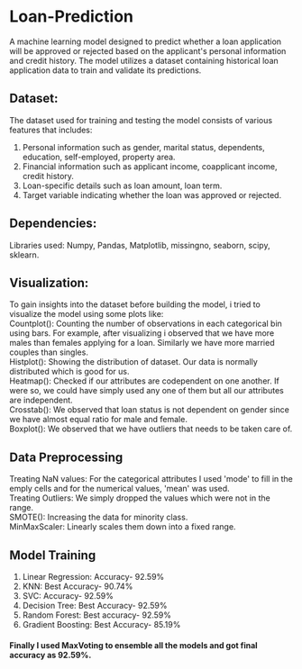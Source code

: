 # Loan-Prediction
A machine learning model designed to predict whether a loan application will be approved or rejected based on the applicant's personal information and credit history. The model utilizes a dataset containing historical loan application data to train and validate its predictions. 
## Dataset: 
The dataset used for training and testing the model consists of various features that includes:
1. Personal information such as gender, marital status, dependents, education, self-employed, property area.
2. Financial information such as applicant income, coapplicant income, credit history.
3. Loan-specific details such as loan amount, loan term.
4. Target variable indicating whether the loan was approved or rejected.
## Dependencies: 
Libraries used: Numpy, Pandas, Matplotlib, missingno, seaborn, scipy, sklearn.
## Visualization:
To gain insights into the dataset before building the model, i tried to visualize the model using some plots like:</br>
Countplot(): Counting the number of observations in each categorical bin using bars. For example, after visualizing i observed that we have more males than females applying for a loan. Similarly we have more married couples than singles. </br>
Histplot(): Showing the distribution of dataset. Our data is normally distributed which is good for us. </br>
Heatmap(): Checked if our attributes are codependent on one another. If were so, we could have simply used any one of them but all our attributes are independent.</br>
Crosstab(): We observed that loan status is not dependent on gender since we have almost equal ratio for male and female.</br>
Boxplot(): We observed that we have outliers that needs to be taken care of.</br>
## Data Preprocessing
Treating NaN values: For the categorical attributes I used 'mode' to fill in the emply cells and for the numerical values, 'mean' was used.</br>
Treating Outliers: We simply dropped the values which were not in the range. </br>
SMOTE(): Increasing the data for minority class.</br>
MinMaxScaler: Linearly scales them down into a fixed range. </br>
## Model Training
1. Linear Regression: Accuracy- 92.59%
2. KNN: Best Accuracy- 90.74%
3. SVC: Accuracy- 92.59%
4. Decision Tree: Best Accuracy- 92.59%
5. Random Forest: Best accuracy- 92.59%
6. Gradient Boosting: Best Accuracy- 85.19%
#### Finally I used MaxVoting to ensemble all the models and got final accuracy as 92.59%.
